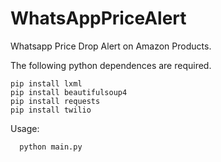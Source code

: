 # WhatsAppPriceAlert
 Whatsapp Price Drop Alert on Amazon Products.


 The following python dependences are required.

 	pip install lxml
 	pip install beautifulsoup4
 	pip install requests
 	pip install twilio


 Usage:
```
  python main.py
```
